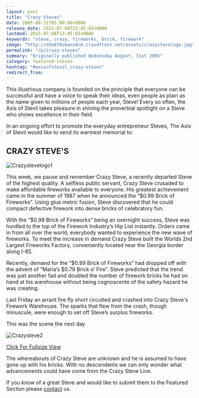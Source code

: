 ```yaml
---
layout: post
title: "Crazy Steves"
date: 2005-08-31T05:00:00+0000
release_date: 2015-07-08T13:45:03+0000
lastmod: 2015-07-08T13:45:03+0000
keywords: "steve, crazy, fireworks, brick, firework"
image: "http://d3e878vmunx8cm.cloudfront.net/assets/crazystevelogo.jpg"
permalink: "/p/crazy-steves"
summary: "Originally published Wednesday August, 31st 2005"
category: featured-steves
hashtag: "#axisofstevil_crazy-steves"
redirect_from:
---
```


[id_1]: http://d3e878vmunx8cm.cloudfront.net/assets/crazystevelogo.jpg "Crazystevelogo1"[id_2]: http://d3e878vmunx8cm.cloudfront.net/assets/crazysteveweb.jpg "Crazysteve2"
This illustrious company is founded on the principle that everyone can be successful and have a voice to speak their ideas, even people as plain as the name given to millions of people each year, Steve! Every so often, the Axis of Stevil takes pleasure in shining the proverbial spotlight on a Steve who shows excellence in their field.

In an ongoing effort to promote the everyday entrepreneur Steves, The Axis of Stevil would like to send its warmest memorial to:

## CRAZY STEVE'S ##

![Crazystevelogo1][id_1]

This week, we pause and remember Crazy Steve, a recently departed Steve of the highest quality. A selfless public servant, Crazy Steve crusaded to make affordable fireworks available to everyone. His greatest achievement came in the summer of 1987 when he announced the “$0.99 Brick of Fireworks”. Using glue metric fusion, Steve discovered that he could compact defective firework into dense bricks of celebratory fun.

With the “$0.99 Brick of Fireworks” being an overnight success, Steve was hurdled to the top of the Firework Industry’s Hip List instantly. Orders came in from all over the world; everybody wanted to experience the new wave of fireworks. To meet the increase in demand Crazy Steve built the Worlds 2nd Largest Fireworks Factory, conveniently located near the Georgia border along I-85.

Recently, demand for the “$0.99 Brick of Fireworks” had dropped off with the advent of “Maria’s $0.79 Brick o’ Fire”. Steve predicted that the trend was just another fad and doubled the number of firework bricks he had on hand at his warehouse without being cognoscente of the safety hazard he was creating.

Last Friday an arrant fire fly short circuited and crashed into Crazy Steve's Firework Warehouse. The sparks that flew from the crash, though minuscule, were enough to set off Steve’s surplus fireworks.

This was the scene the next day

![Crazysteve2][id_2]

[Click For Fullsize View](http://d3e878vmunx8cm.cloudfront.net/assets/crazystevelarge.jpg "Click For Fullsize View")

The whereabouts of Crazy Steve are unknown and he is assumed to have gone up with his bricks. With no descendents we can only wonder what advancements could have come from the Crazy Steve Line.

If you know of a great Steve and would like to submit them to the Featured Section please [contact](/contact) us.

